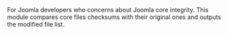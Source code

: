 For Joomla developers who concerns about Joomla core integrity. This module compares core files checksums with their original ones and outputs the modified file list.
